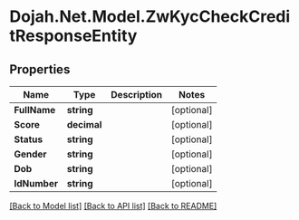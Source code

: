 # Dojah.Net.Model.ZwKycCheckCreditResponseEntity

## Properties

Name | Type | Description | Notes
------------ | ------------- | ------------- | -------------
**FullName** | **string** |  | [optional] 
**Score** | **decimal** |  | [optional] 
**Status** | **string** |  | [optional] 
**Gender** | **string** |  | [optional] 
**Dob** | **string** |  | [optional] 
**IdNumber** | **string** |  | [optional] 

[[Back to Model list]](../README.md#documentation-for-models) [[Back to API list]](../README.md#documentation-for-api-endpoints) [[Back to README]](../README.md)

